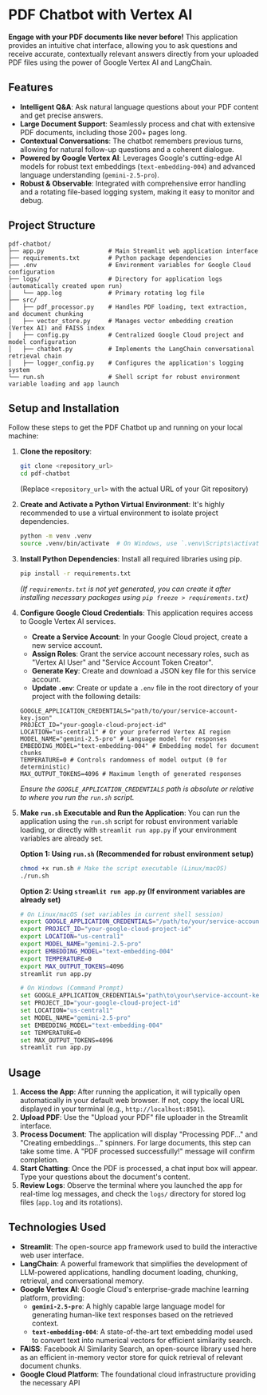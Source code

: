 # PDF Chatbot with Vertex AI

**Engage with your PDF documents like never before!** This application provides an intuitive chat interface, allowing you to ask questions and receive accurate, contextually relevant answers directly from your uploaded PDF files using the power of Google Vertex AI and LangChain.

## Features

* **Intelligent Q&A**: Ask natural language questions about your PDF content and get precise answers.
* **Large Document Support**: Seamlessly process and chat with extensive PDF documents, including those 200+ pages long.
* **Contextual Conversations**: The chatbot remembers previous turns, allowing for natural follow-up questions and a coherent dialogue.
* **Powered by Google Vertex AI**: Leverages Google's cutting-edge AI models for robust text embeddings (`text-embedding-004`) and advanced language understanding (`gemini-2.5-pro`).
* **Robust & Observable**: Integrated with comprehensive error handling and a rotating file-based logging system, making it easy to monitor and debug.

## Project Structure

```text
pdf-chatbot/
├── app.py                  # Main Streamlit web application interface
├── requirements.txt        # Python package dependencies
├── .env                    # Environment variables for Google Cloud configuration
├── logs/                   # Directory for application logs (automatically created upon run)
│   └── app.log             # Primary rotating log file
├── src/
│   ├── pdf_processor.py    # Handles PDF loading, text extraction, and document chunking
│   ├── vector_store.py     # Manages vector embedding creation (Vertex AI) and FAISS index
│   ├── config.py           # Centralized Google Cloud project and model configuration
│   ├── chatbot.py          # Implements the LangChain conversational retrieval chain
│   ├── logger_config.py    # Configures the application's logging system
└── run.sh                  # Shell script for robust environment variable loading and app launch
```

## Setup and Installation

Follow these steps to get the PDF Chatbot up and running on your local machine:

1.  **Clone the repository**:
    ```bash
    git clone <repository_url>
    cd pdf-chatbot
    ```
    (Replace `<repository_url>` with the actual URL of your Git repository)

2.  **Create and Activate a Python Virtual Environment**:
    It's highly recommended to use a virtual environment to isolate project dependencies.
    ```bash
    python -m venv .venv
    source .venv/bin/activate  # On Windows, use `.venv\Scripts\activate`
    ```

3.  **Install Python Dependencies**:
    Install all required libraries using pip.
    ```bash
    pip install -r requirements.txt
    ```
    *(If `requirements.txt` is not yet generated, you can create it after installing necessary packages using `pip freeze > requirements.txt`)*

4.  **Configure Google Cloud Credentials**:
    This application requires access to Google Vertex AI services.
    * **Create a Service Account**: In your Google Cloud project, create a new service account.
    * **Assign Roles**: Grant the service account necessary roles, such as "Vertex AI User" and "Service Account Token Creator".
    * **Generate Key**: Create and download a JSON key file for this service account.
    * **Update `.env`**: Create or update a `.env` file in the root directory of your project with the following details:

    ```dotenv
    GOOGLE_APPLICATION_CREDENTIALS="path/to/your/service-account-key.json"
    PROJECT_ID="your-google-cloud-project-id"
    LOCATION="us-central1" # Or your preferred Vertex AI region
    MODEL_NAME="gemini-2.5-pro" # Language model for responses
    EMBEDDING_MODEL="text-embedding-004" # Embedding model for document chunks
    TEMPERATURE=0 # Controls randomness of model output (0 for deterministic)
    MAX_OUTPUT_TOKENS=4096 # Maximum length of generated responses
    ```
    *Ensure the `GOOGLE_APPLICATION_CREDENTIALS` path is absolute or relative to where you run the `run.sh` script.*

5.  **Make `run.sh` Executable and Run the Application**:
    You can run the application using the `run.sh` script for robust environment variable loading, or directly with `streamlit run app.py` if your environment variables are already set.

    **Option 1: Using `run.sh` (Recommended for robust environment setup)**
    ```bash
    chmod +x run.sh # Make the script executable (Linux/macOS)
    ./run.sh
    ```

    **Option 2: Using `streamlit run app.py` (If environment variables are already set)**
    ```bash
    # On Linux/macOS (set variables in current shell session)
    export GOOGLE_APPLICATION_CREDENTIALS="/path/to/your/service-account-key.json"
    export PROJECT_ID="your-google-cloud-project-id"
    export LOCATION="us-central1"
    export MODEL_NAME="gemini-2.5-pro"
    export EMBEDDING_MODEL="text-embedding-004"
    export TEMPERATURE=0
    export MAX_OUTPUT_TOKENS=4096
    streamlit run app.py

    # On Windows (Command Prompt)
    set GOOGLE_APPLICATION_CREDENTIALS="path\to\your\service-account-key.json"
    set PROJECT_ID="your-google-cloud-project-id"
    set LOCATION="us-central1"
    set MODEL_NAME="gemini-2.5-pro"
    set EMBEDDING_MODEL="text-embedding-004"
    set TEMPERATURE=0
    set MAX_OUTPUT_TOKENS=4096
    streamlit run app.py
    ```

## Usage

1.  **Access the App**: After running the application, it will typically open automatically in your default web browser. If not, copy the local URL displayed in your terminal (e.g., `http://localhost:8501`).
2.  **Upload PDF**: Use the "Upload your PDF" file uploader in the Streamlit interface.
3.  **Process Document**: The application will display "Processing PDF..." and "Creating embeddings..." spinners. For large documents, this step can take some time. A "PDF processed successfully!" message will confirm completion.
4.  **Start Chatting**: Once the PDF is processed, a chat input box will appear. Type your questions about the document's content.
5.  **Review Logs**: Observe the terminal where you launched the app for real-time log messages, and check the `logs/` directory for stored log files (`app.log` and its rotations).

## Technologies Used

* **Streamlit**: The open-source app framework used to build the interactive web user interface.
* **LangChain**: A powerful framework that simplifies the development of LLM-powered applications, handling document loading, chunking, retrieval, and conversational memory.
* **Google Vertex AI**: Google Cloud's enterprise-grade machine learning platform, providing:
    * **`gemini-2.5-pro`**: A highly capable large language model for generating human-like text responses based on the retrieved context.
    * **`text-embedding-004`**: A state-of-the-art text embedding model used to convert text into numerical vectors for efficient similarity search.
* **FAISS**: Facebook AI Similarity Search, an open-source library used here as an efficient in-memory vector store for quick retrieval of relevant document chunks.
* **Google Cloud Platform**: The foundational cloud infrastructure providing the necessary API